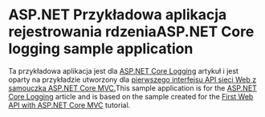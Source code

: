 # <a name="aspnet-core-logging-sample-application"></a><span data-ttu-id="e12f9-101">ASP.NET Przykładowa aplikacja rejestrowania rdzenia</span><span class="sxs-lookup"><span data-stu-id="e12f9-101">ASP.NET Core logging sample application</span></span>

<span data-ttu-id="e12f9-102">Ta przykładowa aplikacja jest dla [ASP.NET Core Logging](https://docs.microsoft.com/aspnet/core/fundamentals/logging/index) artykuł i jest oparty na przykładzie utworzony dla [pierwszego interfejsu API sieci Web z samouczka ASP.NET Core MVC.](https://docs.microsoft.com/aspnet/core/tutorials/first-web-api)</span><span class="sxs-lookup"><span data-stu-id="e12f9-102">This sample application is for the [ASP.NET Core Logging](https://docs.microsoft.com/aspnet/core/fundamentals/logging/index) article and is based on the sample created for the [First Web API with ASP.NET Core MVC](https://docs.microsoft.com/aspnet/core/tutorials/first-web-api) tutorial.</span></span>
